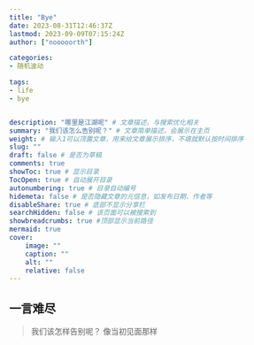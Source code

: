```yaml
---
title: "Bye"
date: 2023-08-31T12:46:37Z
lastmod: 2023-09-09T07:15:24Z
author: ["nooooorth"]

categories:
- 随机波动

tags:
- life
- bye


description: "哪里是江湖呢" # 文章描述，与搜索优化相关
summary: "我们该怎么告别呢？" # 文章简单描述，会展示在主页
weight: # 输入1可以顶置文章，用来给文章展示排序，不填就默认按时间排序
slug: ""
draft: false # 是否为草稿
comments: true
showToc: true # 显示目录
TocOpen: true # 自动展开目录
autonumbering: true # 目录自动编号
hidemeta: false # 是否隐藏文章的元信息，如发布日期、作者等
disableShare: true # 底部不显示分享栏
searchHidden: false # 该页面可以被搜索到
showbreadcrumbs: true #顶部显示当前路径
mermaid: true
cover:
    image: ""
    caption: ""
    alt: ""
    relative: false
---
```

## 一言难尽
> 我们该怎样告别呢？
> 像当初见面那样

<!-- more --> 
